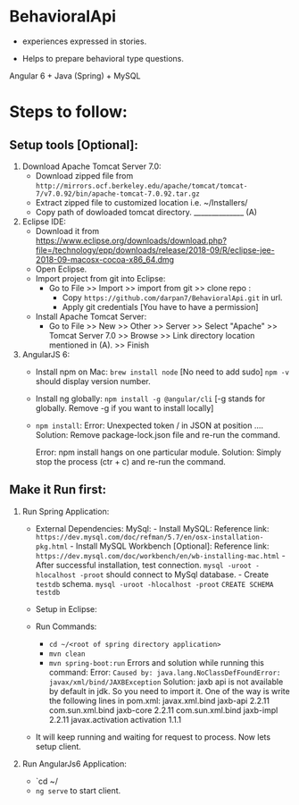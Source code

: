 # BehavioralApi

* experiences expressed in stories.

* Helps to prepare behavioral type questions.

Angular 6 + Java (Spring) + MySQL


Steps to follow:
===============

Setup tools [Optional]:
----------------------
1. Download Apache Tomcat Server 7.0:
	* Download zipped file from `http://mirrors.ocf.berkeley.edu/apache/tomcat/tomcat-7/v7.0.92/bin/apache-tomcat-7.0.92.tar.gz`
	* Extract zipped file to customized location i.e. ~/Installers/
	* Copy path of dowloaded tomcat directory. ______________ (A)
2. Eclipse IDE:
	* Download it from https://www.eclipse.org/downloads/download.php?file=/technology/epp/downloads/release/2018-09/R/eclipse-jee-2018-09-macosx-cocoa-x86_64.dmg
	* Open Eclipse.
	* Import project from git into Eclipse:
		- Go to File >> Import >> import from git >> clone repo :
			+ Copy `https://github.com/darpan7/BehavioralApi.git` in url.
			+ Apply git credentials [You have to have a permission]
	* Install Apache Tomcat Server:
		- Go to File >> New >> Other >> Server >> Select "Apache" >> Tomcat Server 7.0 >> Browse >> Link directory location mentioned in (A). >> Finish
3. AngularJS 6:
	* Install npm on Mac:
		`brew install node` [No need to add sudo]
		`npm -v` should display version number.
	* Install ng globally:
		`npm install -g @angular/cli` [-g stands for globally. Remove -g if you want to install locally]
	* `npm install`:
		Error: Unexpected token / in JSON at position ....
		Solution: Remove package-lock.json file and re-run the command.

		Error: npm install hangs on one particular module.
		Solution: Simply stop the process (ctr + c) and re-run the command.



Make it Run first:
-----------------
1. Run Spring Application:
	* External Dependencies:
		MySql:
			- Install MySQL:
				Reference link: `https://dev.mysql.com/doc/refman/5.7/en/osx-installation-pkg.html`
			- Install MySQL Workbench [Optional]:
				Reference link: `https://dev.mysql.com/doc/workbench/en/wb-installing-mac.html`
			- After successful installation, test connection.
				`mysql -uroot -hlocalhost -proot` should connect to MySql database.
			- Create `testdb` schema.
				`mysql -uroot -hlocalhost -proot`
				`CREATE SCHEMA testdb`
	* Setup in Eclipse:

	* Run Commands:
		- `cd ~/<root of spring directory application>`
		- `mvn clean`
		- `mvn spring-boot:run`
			Errors and solution while running this command:
			Error:
				 `Caused by: java.lang.NoClassDefFoundError: javax/xml/bind/JAXBException`
			Solution:
				jaxb api is not available by default in jdk. So you need to import it. One of the way is write the following lines in pom.xml:
					<dependency>
						<groupId>javax.xml.bind</groupId>
						<artifactId>jaxb-api</artifactId>
						<version>2.2.11</version>
					</dependency>
					<dependency>
						<groupId>com.sun.xml.bind</groupId>
						<artifactId>jaxb-core</artifactId>
						<version>2.2.11</version>
					</dependency>
					<dependency>
						<groupId>com.sun.xml.bind</groupId>
						<artifactId>jaxb-impl</artifactId>
						<version>2.2.11</version>
					</dependency>
					<dependency>
						<groupId>javax.activation</groupId>
						<artifactId>activation</artifactId>
						<version>1.1.1</version>
					</dependency>
	* It will keep running and waiting for request to process. Now lets setup client.

2. Run AngularJs6 Application:
	* `cd ~/<root of angular client application>
	* `ng serve` to start client.
